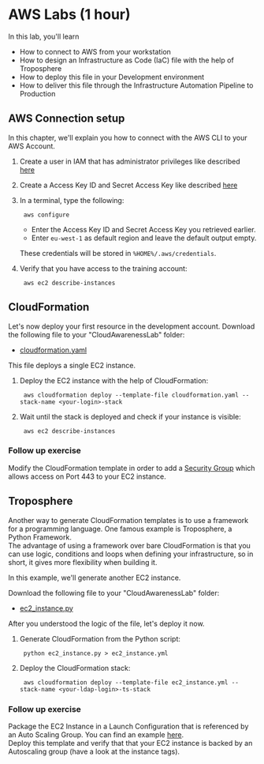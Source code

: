 # AWS Labs (1 hour)

In this lab, you'll learn

* How to connect to AWS from your workstation
* How to design an Infrastructure as Code (IaC) file with the help of Troposphere
* How to deploy this file in your Development environment
* How to deliver this file through the Infrastructure Automation Pipeline to Production

## AWS Connection setup

In this chapter, we'll explain you how to connect with the AWS CLI to your AWS Account.  

1. Create a user in IAM that has administrator privileges like described [here](https://docs.aws.amazon.com/IAM/latest/UserGuide/id_users_create.html#id_users_create_console)

1. Create a Access Key ID and Secret Access Key like described [here](https://docs.aws.amazon.com/IAM/latest/UserGuide/id_credentials_access-keys.html#Using_CreateAccessKey)

1. In a terminal, type the following:  

        aws configure

    - Enter the Access Key ID and Secret Access Key you retrieved earlier.  
    - Enter `eu-west-1` as default region and leave the default output empty.  
    
    These credentials will be stored in `%HOME%/.aws/credentials`.

1. Verify that you have access to the training account:

        aws ec2 describe-instances

## CloudFormation

Let's now deploy your first resource in the development account. 
Download the following file to your "CloudAwarenessLab" folder:  

- [cloudformation.yaml](./files/aws/cloudformation.yaml)  

This file deploys a single EC2 instance.

1. Deploy the EC2 instance with the help of CloudFormation:   

        aws cloudformation deploy --template-file cloudformation.yaml --stack-name <your-login>-stack

1. Wait until the stack is deployed and check if your instance is visible:  

        aws ec2 describe-instances

### Follow up exercise

Modify the CloudFormation template in order to add a [Security Group](https://docs.aws.amazon.com/de_de/AWSCloudFormation/latest/UserGuide/aws-properties-ec2-security-group.html) which allows access on Port 443 to your EC2 instance.

## Troposphere

Another way to generate CloudFormation templates is to use a framework for a programming language. One famous example is Troposphere, a Python Framework.  
The advantage of using a framework over bare CloudFormation is that you can use logic, conditions and loops when defining your infrastructure, so in short, it gives more flexibility when building it.  

In this example, we'll generate another EC2 instance.  

Download the following file to your "CloudAwarenessLab" folder:  

- [ec2_instance.py](./files/aws/ec2_instance.py)  

After you understood the logic of the file, let's deploy it now.

1. Generate CloudFormation from the Python script:  

        python ec2_instance.py > ec2_instance.yml

1. Deploy the CloudFormation stack:   

        aws cloudformation deploy --template-file ec2_instance.yml --stack-name <your-ldap-login>-ts-stack

### Follow up exercise

Package the EC2 Instance in a Launch Configuration that is referenced by an Auto Scaling Group. You can find an example [here](https://github.com/cloudtools/troposphere/blob/master/troposphere/autoscaling.py).  
Deploy this template and verify that that your EC2 instance is backed by an Autoscaling group (have a look at the instance tags).